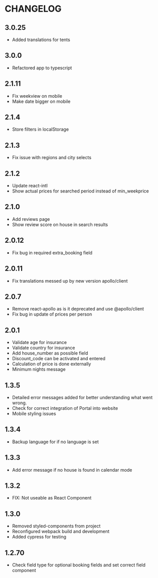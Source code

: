 # CHANGELOG

## 3.0.25
- Added translations for tents

## 3.0.0
- Refactored app to typescript


## 2.1.11
- Fix weekview on mobile
- Make date bigger on mobile

## 2.1.4
- Store filters in localStorage

## 2.1.3
- Fix issue with regions and city selects

## 2.1.2
- Update react-intl
- Show actual prices for searched period instead of min_weekprice

## 2.1.0
- Add reviews page
- Show review score on house in search results

## 2.0.12

- Fix bug in required extra_booking field
## 2.0.11

- Fix translations messed up by new version apollo/client

## 2.0.7

- Remove react-apollo as is it deprecated and use @apollo/client
- Fix bug in update of prices per person
## 2.0.1

- Validate age for insurance
- Validate country for insurance
- Add house_number as possible field
- Discount_code can be activated and entered
- Calculation of price is done externally
- Minimum nights message

## 1.3.5

- Detailed error messages added for better understanding what went wrong.
- Check for correct integration of Portal into website
- Mobile styling issues
## 1.3.4

- Backup language for if no language is set
## 1.3.3

- Add error message if no house is found in calendar mode

## 1.3.2

- FIX: Not useable as React Component
## 1.3.0

- Removed styled-components from project
- Reconfigured webpack build and development
- Added cypress for testing
## 1.2.70

- Check field type for optional booking fields and set correct field component